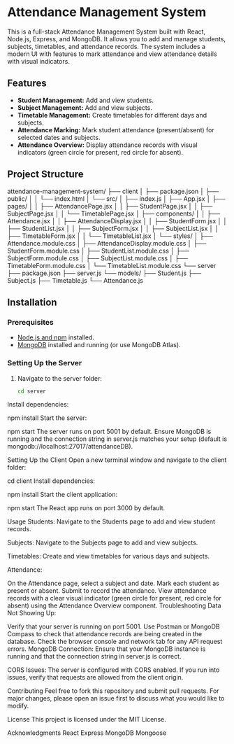 # Attendance Management System

This is a full-stack Attendance Management System built with React, Node.js, Express, and MongoDB. It allows you to add and manage students, subjects, timetables, and attendance records. The system includes a modern UI with features to mark attendance and view attendance details with visual indicators.

## Features

- **Student Management:** Add and view students.
- **Subject Management:** Add and view subjects.
- **Timetable Management:** Create timetables for different days and subjects.
- **Attendance Marking:** Mark student attendance (present/absent) for selected dates and subjects.
- **Attendance Overview:** Display attendance records with visual indicators (green circle for present, red circle for absent).

## Project Structure

attendance-management-system/ ├── client │ ├── package.json │ ├── public/ │ │ └── index.html │ └── src/ │ ├── index.js │ ├── App.jsx │ ├── pages/ │ │ ├── AttendancePage.jsx │ │ ├── StudentPage.jsx │ │ ├── SubjectPage.jsx │ │ └── TimetablePage.jsx │ ├── components/ │ │ ├── Attendance.jsx │ │ ├── AttendanceDisplay.jsx │ │ ├── StudentForm.jsx │ │ ├── StudentList.jsx │ │ ├── SubjectForm.jsx │ │ ├── SubjectList.jsx │ │ ├── TimetableForm.jsx │ │ └── TimetableList.jsx │ └── styles/ │ ├── Attendance.module.css │ ├── AttendanceDisplay.module.css │ ├── StudentForm.module.css │ ├── StudentList.module.css │ ├── SubjectForm.module.css │ ├── SubjectList.module.css │ ├── TimetableForm.module.css │ └── TimetableList.module.css └── server ├── package.json ├── server.js └── models/ ├── Student.js ├── Subject.js ├── Timetable.js └── Attendance.js


## Installation

### Prerequisites

- [Node.js and npm](https://nodejs.org/) installed.
- [MongoDB](https://www.mongodb.com/) installed and running (or use MongoDB Atlas).

### Setting Up the Server

1. Navigate to the server folder:

   ```bash
   cd server
Install dependencies:

npm install
Start the server:

npm start
The server runs on port 5001 by default. Ensure MongoDB is running and the connection string in server.js matches your setup (default is mongodb://localhost:27017/attendanceDB).

Setting Up the Client
Open a new terminal window and navigate to the client folder:

cd client
Install dependencies:

npm install
Start the client application:

npm start
The React app runs on port 3000 by default.

Usage
Students:
Navigate to the Students page to add and view student records.

Subjects:
Navigate to the Subjects page to add and view subjects.

Timetables:
Create and view timetables for various days and subjects.

Attendance:

On the Attendance page, select a subject and date.
Mark each student as present or absent.
Submit to record the attendance.
View attendance records with a clear visual indicator (green circle for present, red circle for absent) using the Attendance Overview component.
Troubleshooting
Data Not Showing Up:

Verify that your server is running on port 5001.
Use Postman or MongoDB Compass to check that attendance records are being created in the database.
Check the browser console and network tab for any API request errors.
MongoDB Connection:
Ensure that your MongoDB instance is running and that the connection string in server.js is correct.

CORS Issues:
The server is configured with CORS enabled. If you run into issues, verify that requests are allowed from the client origin.

Contributing
Feel free to fork this repository and submit pull requests. For major changes, please open an issue first to discuss what you would like to modify.

License
This project is licensed under the MIT License.

Acknowledgments
React
Express
MongoDB
Mongoose

